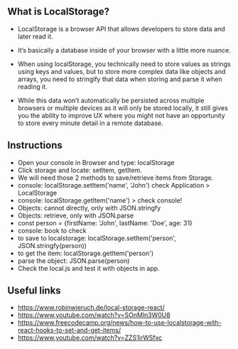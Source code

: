 <!-- ## Local Storage

- useEffect example 'll be added soon -->

## What is LocalStorage?

- LocalStorage is a browser API that allows developers to store data and later read it.

- It’s basically a database inside of your browser with a little more nuance.

- When using localStorage, you technically need to store values as strings using keys and values, but to store more complex data like objects and arrays, you need to stringify that data when storing and parse it when reading it.

- While this data won’t automatically be persisted across multiple browsers or multiple devices as it will only be stored locally, it still gives you the ability to improve UX where you might not have an opportunity to store every minute detail in a remote database.

## Instructions

- Open your console in Browser and type: localStorage
- Click storage and locate: setItem, getItem.
- We will need those 2 methods to save/retrieve items from Storage.
- console: localStorage.setItem('name', 'John') check Application > LocalStorage
- console: localStorage.getItem('name') > check console!
- Objects: cannot directly, only with JSON.stringfy
- Objects: retrieve, only with JSON.parse
- const person = {firstName: 'John', lastName: 'Doe', age: 31}
- console: book to check
- to save to localstorage: localStorage.setItem('person', JSON.stringfy(person))
- to get the item: localStorage.getItem('person')
- parse the object: JSON.parse(person)
- Check the local.js and test it with objects in app.

## Useful links

- https://www.robinwieruch.de/local-storage-react/
- https://www.youtube.com/watch?v=SOnMln3W0U8
- https://www.freecodecamp.org/news/how-to-use-localstorage-with-react-hooks-to-set-and-get-items/
- https://www.youtube.com/watch?v=ZZS1irWSfxc
